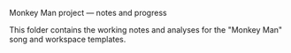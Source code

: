 Monkey Man project — notes and progress

This folder contains the working notes and analyses for the "Monkey Man" song and workspace templates.